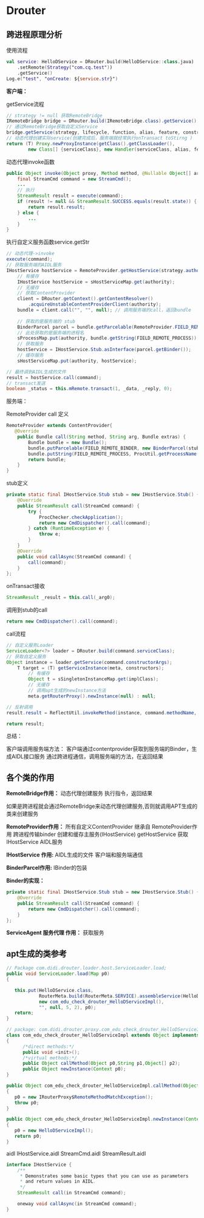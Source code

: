 # Drouter

## 跨进程原理分析

使用流程

```kotlin
val service: HelloDService = DRouter.build(HelloDService::class.java)
    .setRemote(Strategy("com.cq.test"))
    .getService()
Log.e("test", "onCreate: ${service.str}")
```



**客户端：**

getService流程

```java
// strategy != null 获取RemoteBridge
IRemoteBridge bridge = DRouter.build(IRemoteBridge.class).getService();
// 通过RemoteBridge获取自定义Service
bridge.getService(strategy, lifecycle, function, alias, feature, constructors);
// 动态代理创建实际service(创建完成后，服务端就经常执行onTransact toStirng )
return (T) Proxy.newProxyInstance(getClass().getClassLoader(),
        new Class[] {serviceClass}, new Handler(serviceClass, alias, feature, constructor));
```

动态代理invoke函数

```java
public Object invoke(Object proxy, Method method, @Nullable Object[] args) {
    final StreamCmd command = new StreamCmd();
	...
	// 执行
    StreamResult result = execute(command);
    if (result != null && StreamResult.SUCCESS.equals(result.state)) {
		return result.result;
    } else {
    	...
    }
}
```

执行自定义服务函数service.getStr

```java
// 动态代理->invoke
execute(command);
// 获取服务端的AIDL服务
IHostService hostService = RemoteProvider.getHostService(strategy.authority);
	// 有缓存
	IHostService hostService = sHostServiceMap.get(authority);
	// 无缓存
	// 获取ContentProvider
	client = DRouter.getContext().getContentResolver()
        .acquireUnstableContentProviderClient(authority);
	bundle = client.call("", "", null); // 调用服务端的call，返回bundle
		
	// 获取的是服务端的 stub
	BinderParcel parcel = bundle.getParcelable(RemoteProvider.FIELD_REMOTE_BINDER);
	// 此处获取的是服务端的进程名
    sProcessMap.put(authority, bundle.getString(FIELD_REMOTE_PROCESS)); 
	// 获取服务
	hostService = IHostService.Stub.asInterface(parcel.getBinder());
	// 缓存服务
	sHostServiceMap.put(authority, hostService);

// 最终调到AIDL生成的文件
result = hostService.call(command);
// transact发送
boolean _status = this.mRemote.transact(1, _data, _reply, 0);
```



服务端：

RemoteProvider call 定义

```java
RemoteProvider extends ContentProvider{
   @Override
    public Bundle call(String method, String arg, Bundle extras) {
        Bundle bundle = new Bundle();
        bundle.putParcelable(FIELD_REMOTE_BINDER, new BinderParcel(stub));
        bundle.putString(FIELD_REMOTE_PROCESS, ProcUtil.getProcessName());
        return bundle;
    }
}
```



stub定义

```java
private static final IHostService.Stub stub = new IHostService.Stub() {
    @Override
    public StreamResult call(StreamCmd command) {
        try {
            ProcChecker.checkApplication();
            return new CmdDispatcher().call(command);
        } catch (RuntimeException e) {
            throw e;
        }
    }
    @Override
    public void callAsync(StreamCmd command) {
        call(command);
    }
};
```

onTransact接收

```java
StreamResult _result = this.call(_arg0);
```

调用到stub的call

```java
return new CmdDispatcher().call(command);
```

call流程

```java
// 自定义服务Loader
ServiceLoader<?> loader = DRouter.build(command.serviceClass);
// 获取自定义服务
Object instance = loader.getService(command.constructorArgs);
	T target = (T) getServiceInstance(meta, constructors);
		// 有缓存
		Object t = sSingletonInstanceMap.get(implClass);
		// 无缓存
		// 调用apt生成的newInstance方法
        meta.getRouterProxy().newInstance(null) : null;	

// 反射调用
result.result = ReflectUtil.invokeMethod(instance, command.methodName, command.methodArgs);

return result;
```



总结：

客户端调用服务端方法：
客户端通过contentprovider获取到服务端的Binder，生成AIDL接口服务
通过跨进程通信，调用服务端的方法，在返回结果





## 各个类的作用

**RemoteBridge作用：**
动态代理创建服务
执行指令，返回结果

如果是跨进程就会通过RemoteBridge来动态代理创建服务,否则就调用APT生成的类来创建服务

**RemoteProvider作用：**
所有自定义ContentProvider 继承自 RemoteProvider作用
跨进程传输binder
创建和缓存主服务(IHostService)
getHostService 获取 IHostService AIDL服务

**IHostService 作用:**
AIDL生成的文件
客户端和服务端通信

**BinderParcel作用:**
IBinder的包装

**Binder的实现：**

```java
private static final IHostService.Stub stub = new IHostService.Stub() {
    @Override
    public StreamResult call(StreamCmd command) {
        return new CmdDispatcher().call(command);
    }
};
```

**ServiceAgent 服务代理 作用：**
获取服务





## apt生成的类参考

```java
// Package com.didi.drouter.loader.host.ServiceLoader.load;
public void ServiceLoader.load(Map p0)	
{

   this.put(HelloDService.class, 
            RouterMeta.build(RouterMeta.SERVICE).assembleService(HelloDServiceImpl.class, 
            new com_edu_check_drouter_HelloDServiceImpl(), 
            "", null, 5, 2), p0);
   return;
}
```

```java
// package: com.didi.drouter.proxy.com_edu_check_drouter_HelloDServiceImpl
class com_edu_check_drouter_HelloDServiceImpl extends Object implements IRouterProxy	
{
	  /*direct methods:*/
      public void <init>();
      /*virtual methods:*/
      public Object callMethod(Object p0,String p1,Object[] p2);
      public Object newInstance(Context p0);
}
```

```java
public Object com_edu_check_drouter_HelloDServiceImpl.callMethod(Object p0,String p1,Object[] p2)	
{
   p0 = new IRouterProxy$RemoteMethodMatchException();
   throw p0;
}
```

```java
public Object com_edu_check_drouter_HelloDServiceImpl.newInstance(Context p0)
{
   p0 = new HelloDServiceImpl();
   return p0;
}
```





aidl
IHostService.aidl
StreamCmd.aidl
StreamResult.aidl



```java
interface IHostService {
    /**
     * Demonstrates some basic types that you can use as parameters
     * and return values in AIDL.
     */
    StreamResult call(in StreamCmd command);

    oneway void callAsync(in StreamCmd command);
}
```


